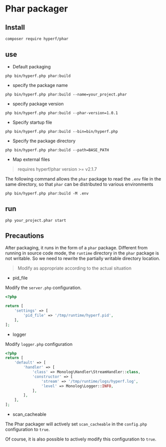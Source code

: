 # Phar packager

## Install

```bash
composer require hyperf/phar
```

## use

- Default packaging

```shell
php bin/hyperf.php phar:build
```

- specify the package name

```shell
php bin/hyperf.php phar:build --name=your_project.phar
```

- specify package version

```shell
php bin/hyperf.php phar:build --phar-version=1.0.1
```

- Specify startup file

```shell
php bin/hyperf.php phar:build --bin=bin/hyperf.php
```

- Specify the package directory

```shell
php bin/hyperf.php phar:build --path=BASE_PATH
```

- Map external files

> requires hyperf/phar version >= v2.1.7

The following command allows the `phar` package to read the `.env` file in the same directory, so that `phar` can be distributed to various environments

```shell
php bin/hyperf.php phar:build -M .env
```

## run

```shell
php your_project.phar start
```

## Precautions

After packaging, it runs in the form of a `phar` package. Different from running in source code mode, the `runtime` directory in the `phar` package is not writable.
So we need to rewrite the partially writable directory location.

> Modify as appropriate according to the actual situation

- pid_file

Modify the `server.php` configuration.

```php
<?php

return [
    'settings' => [
        'pid_file' => '/tmp/runtime/hyperf.pid',
    ],
];
```

- logger

Modify `logger.php` configuration

```php
<?php
return [
    'default' => [
        'handler' => [
            'class' => Monolog\Handler\StreamHandler::class,
            'constructor' => [
                'stream' => '/tmp/runtime/logs/hyperf.log',
                'level' => Monolog\Logger::INFO,
            ],
        ],
    ],
];
```

- scan_cacheable

The Phar packager will actively set `scan_cacheable` in the `config.php` configuration to `true`.

Of course, it is also possible to actively modify this configuration to `true`.
